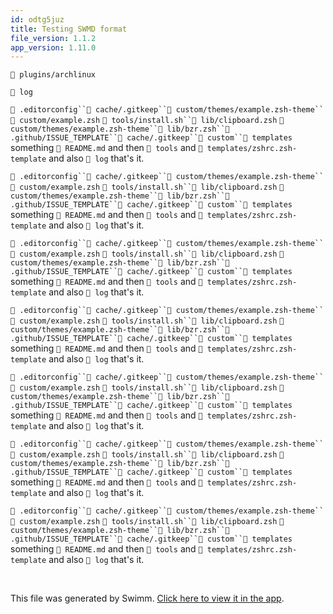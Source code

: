 ```yaml
---
id: odtg5juz
title: Testing SWMD format
file_version: 1.1.2
app_version: 1.11.0
---
```


`📄 plugins/archlinux`

`📄 log`

`📄 .editorconfig``📄 cache/.gitkeep``📄 custom/themes/example.zsh-theme``📄 custom/example.zsh` `📄 tools/install.sh``📄 lib/clipboard.zsh` `📄 custom/themes/example.zsh-theme``📄 lib/bzr.zsh``📄 .github/ISSUE_TEMPLATE``📄 cache/.gitkeep``📄 custom``📄 templates` something `📄 README.md` and then `📄 tools` and `📄 templates/zshrc.zsh-template` and also `📄 log` that's it.

`📄 .editorconfig``📄 cache/.gitkeep``📄 custom/themes/example.zsh-theme``📄 custom/example.zsh` `📄 tools/install.sh``📄 lib/clipboard.zsh` `📄 custom/themes/example.zsh-theme``📄 lib/bzr.zsh``📄 .github/ISSUE_TEMPLATE``📄 cache/.gitkeep``📄 custom``📄 templates` something `📄 README.md` and then `📄 tools` and `📄 templates/zshrc.zsh-template` and also `📄 log` that's it.

`📄 .editorconfig``📄 cache/.gitkeep``📄 custom/themes/example.zsh-theme``📄 custom/example.zsh` `📄 tools/install.sh``📄 lib/clipboard.zsh` `📄 custom/themes/example.zsh-theme``📄 lib/bzr.zsh``📄 .github/ISSUE_TEMPLATE``📄 cache/.gitkeep``📄 custom``📄 templates` something `📄 README.md` and then `📄 tools` and `📄 templates/zshrc.zsh-template` and also `📄 log` that's it.

`📄 .editorconfig``📄 cache/.gitkeep``📄 custom/themes/example.zsh-theme``📄 custom/example.zsh` `📄 tools/install.sh``📄 lib/clipboard.zsh` `📄 custom/themes/example.zsh-theme``📄 lib/bzr.zsh``📄 .github/ISSUE_TEMPLATE``📄 cache/.gitkeep``📄 custom``📄 templates` something `📄 README.md` and then `📄 tools` and `📄 templates/zshrc.zsh-template` and also `📄 log` that's it.

`📄 .editorconfig``📄 cache/.gitkeep``📄 custom/themes/example.zsh-theme``📄 custom/example.zsh` `📄 tools/install.sh``📄 lib/clipboard.zsh` `📄 custom/themes/example.zsh-theme``📄 lib/bzr.zsh``📄 .github/ISSUE_TEMPLATE``📄 cache/.gitkeep``📄 custom``📄 templates` something `📄 README.md` and then `📄 tools` and `📄 templates/zshrc.zsh-template` and also `📄 log` that's it.

`📄 .editorconfig``📄 cache/.gitkeep``📄 custom/themes/example.zsh-theme``📄 custom/example.zsh` `📄 tools/install.sh``📄 lib/clipboard.zsh` `📄 custom/themes/example.zsh-theme``📄 lib/bzr.zsh``📄 .github/ISSUE_TEMPLATE``📄 cache/.gitkeep``📄 custom``📄 templates` something `📄 README.md` and then `📄 tools` and `📄 templates/zshrc.zsh-template` and also `📄 log` that's it.

`📄 .editorconfig``📄 cache/.gitkeep``📄 custom/themes/example.zsh-theme``📄 custom/example.zsh` `📄 tools/install.sh``📄 lib/clipboard.zsh` `📄 custom/themes/example.zsh-theme``📄 lib/bzr.zsh``📄 .github/ISSUE_TEMPLATE``📄 cache/.gitkeep``📄 custom``📄 templates` something `📄 README.md` and then `📄 tools` and `📄 templates/zshrc.zsh-template` and also `📄 log` that's it.

<br/>

This file was generated by Swimm. [Click here to view it in the app](http://localhost:5000/repos/Z2l0aHViJTNBJTNBb2hteXpzaCUzQSUzQUlkaXRZZWdlclN3aW1t/docs/odtg5juz).
